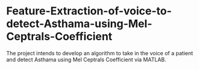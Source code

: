 # Feature-Extraction-of-voice-to-detect-Asthama-using-Mel-Ceptrals-Coefficient
The project intends to develop an algorithm to take in the voice of a patient and  detect Asthama using Mel Ceptrals Coefficient via MATLAB.
